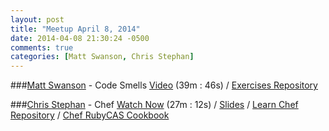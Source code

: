 ```yaml
---
layout: post
title: "Meetup April 8, 2014"
date: 2014-04-08 21:30:24 -0500
comments: true
categories: [Matt Swanson, Chris Stephan]
---
```


###[Matt Swanson](https://twitter.com/_swanson) - Code Smells
[Video](http://podcast.404dev.com/episodes/086_Matt_Swanson_-_Code_Smells.m4v) (39m : 46s) /
[Exercises Repository](https://github.com/swanson/code-smell-refactoring)


###[Chris Stephan](http://twitter.com/endozemedia) - Chef
[Watch Now](http://podcast.404dev.com/episodes/087_Chris_Stephan_-_Chef.m4v) (27m : 12s) /
[Slides](https://speakerdeck.com/endoze/chef-presentation) /
[Learn Chef Repository](https://github.com/endoze/learn-chef) /
[Chef RubyCAS Cookbook](https://github.com/sqm/cookbook-rubycas)
